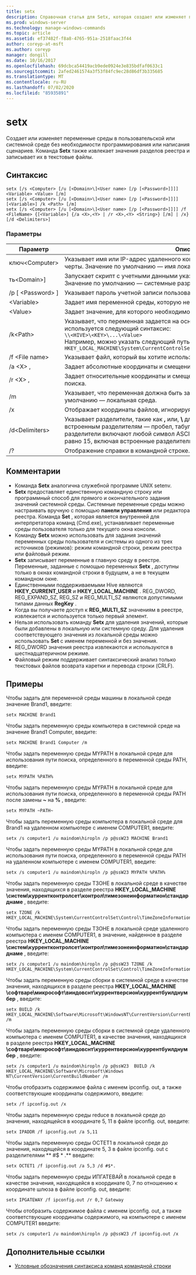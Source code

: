 ```yaml
---
title: setx
description: Справочная статья для Setx, которая создает или изменяет переменные среды в пользовательской или системной среде без необходимости программирования или написания сценариев.
ms.prod: windows-server
ms.technology: manage-windows-commands
ms.topic: article
ms.assetid: ef37482f-f8a8-4765-951a-2518faac3f44
author: coreyp-at-msft
ms.author: coreyp
manager: dongill
ms.date: 10/16/2017
ms.openlocfilehash: 69dcbca54419acb9ede0924e3e835bdfaf0633c1
ms.sourcegitcommit: 2afed2461574a3f53f84fc9ec28d86df3b335685
ms.translationtype: MT
ms.contentlocale: ru-RU
ms.lasthandoff: 07/02/2020
ms.locfileid: "85935891"
---
```

# <a name="setx"></a>setx

Создает или изменяет переменные среды в пользовательской или системной среде без необходимости программирования или написания сценариев. Команда **Setx** также извлекает значения разделов реестра и записывает их в текстовые файлы.



## <a name="syntax"></a>Синтаксис

```
setx [/s <Computer> [/u [<Domain>\]<User name> [/p [<Password>]]]] <Variable> <Value> [/m]
setx [/s <Computer> [/u [<Domain>\]<User name> [/p [<Password>]]]] [<Variable>] /k <Path> [/m]
setx [/s <Computer> [/u [<Domain>\]<User name> [/p [<Password>]]]] /f <FileName> {[<Variable>] {/a <X>,<Y> | /r <X>,<Y> <String>} [/m] | /x} [/d <Delimiters>]
```

### <a name="parameters"></a>Параметры

|         Параметр          |                                                                                                                                              Описание                                                                                                                                              |
|----------------------------|-------------------------------------------------------------------------------------------------------------------------------------------------------------------------------------------------------------------------------------------------------------------------------------------------------|
|       ключ\<Computer>       |                                                                                  Указывает имя или IP-адрес удаленного компьютера. Не используйте обратные косые черты. Значение по умолчанию — имя локального компьютера.                                                                                  |
| ть\<Domain>\]<User name> |                                                                                           Запускает скрипт с учетными данными указанной учетной записи пользователя. Значение по умолчанию — системные разрешения.                                                                                            |
|      /p [ \<Password> ]      |                                                                                                         Указывает пароль учетной записи пользователя, указанной в параметре **/u** .                                                                                                         |
|        \<Variable>         |                                                                                                                 Задает имя переменной среды, которую необходимо задать.                                                                                                                  |
|          \<Value>          |                                                                                                                Задает значение, для которого необходимо задать переменную среды.                                                                                                                 |
|         /k\<Path>         | Указывает, что переменная задается на основе сведений из раздела реестра. В p*ь* используется следующий синтаксис:</br>`\\<HIVE>\<KEY>\...\<Value>`</br>Например, можно указать следующий путь:</br>`HKEY_LOCAL_MACHINE\System\CurrentControlSet\Control\TimeZoneInformation\StandardName` |
|      /f \<File name>       |                                                                                                                               Указывает файл, который вы хотите использовать.                                                                                                                                |
|        /a \<X> ,<Y>         |                                                                                                                    Задает абсолютные координаты и смещение в качестве параметров поиска.                                                                                                                    |
|   /r \<X> , <Y><String>   |                                                                                                            Задает относительные координаты и смещение от **строки** в качестве параметров поиска.                                                                                                            |
|             /m             |                                                                                                Указывает, что переменная должна быть задана в системной среде. Значение по умолчанию — локальная среда.                                                                                                 |
|             /x             |                                                                                                       Отображает координаты файлов, игнорируя параметры командной строки **/a**, **/r**и **/d** .                                                                                                        |
|      /d\<Delimiters>      |                    Указывает разделители, такие как **,** или, **\\** для использования в дополнение к четырем встроенным разделителям — пробел, табуляция, ввод и перевод строки. Допустимые разделители включают любой символ ASCII. Максимальное число разделителей равно 15, включая встроенные разделители.                    |
|             /?             |                                                                                                                                 Отображение справки в командной строке.                                                                                                                                  |

## <a name="remarks"></a>Комментарии

-   Команда **Setx** аналогична служебной программе UNIX setenv.
-   **Setx** предоставляет единственную командную строку или программный способ для прямого и окончательного задания значений системной среды. Системные переменные среды можно настраивать вручную с помощью **панели управления** или редактора реестра. Команда **Set** , которая является внутренней для интерпретатора команд (Cmd.exe), устанавливает переменные среды пользователя только для текущего окна консоли.
-   Команду **Setx** можно использовать для задания значений переменных среды пользователя и системы из одного из трех источников (режимов): режим командной строки, режим реестра или файловый режим.
-   **Setx** записывает переменные в главную среду в реестре. Переменные, заданные с помощью переменных **Setx** , доступны только в окнах командной строки в будущем, а не в текущем командном окне.
-   Единственными поддерживаемыми Hive являются **HKEY_CURRENT_USER** и **HKEY_LOCAL_MACHINE** . REG_DWORD, REG_EXPAND_SZ, REG_SZ и REG_MULTI_SZ являются допустимыми типами данных **RegKey** .
-   Когда вы получаете доступ к **REG_MULTI_SZ** значениям в реестре, извлекается и используется только первый элемент.
-   Нельзя использовать команду **Setx** для удаления значений, которые были добавлены в локальную или системную среду. Для удаления соответствующего значения из локальной среды можно использовать **Set** с именем переменной и без значения.
-   REG_DWORD значения реестра извлекаются и используются в шестнадцатеричном режиме.
-   Файловый режим поддерживает синтаксический анализ только текстовых файлов возврата каретки и перевода строки (CRLF).

## <a name="examples"></a>Примеры

Чтобы задать для переменной среды машины в локальной среде значение Brand1, введите:
```
setx MACHINE Brand1
```
Чтобы задать переменную среды компьютера в системной среде на значение Brand1 Computer, введите:
```
setx MACHINE Brand1 Computer /m
```
Чтобы задать переменную среды MYPATH в локальной среде для использования пути поиска, определенного в переменной среды PATH, введите:
```
setx MYPATH %PATH%
```
Чтобы задать переменную среды MYPATH в локальной среде для использования пути поиска, определенного в переменной среды PATH после замены **~** на **%** , введите:
```
setx MYPATH ~PATH~
```
Чтобы задать переменную среды компьютера в локальной среде для Brand1 на удаленном компьютере с именем COMPUTER1, введите:
```
setx /s computer1 /u maindom\hiropln /p p@ssW23 MACHINE Brand1
```
Чтобы задать переменную среды MYPATH в локальной среде для использования пути поиска, определенного в переменной среды PATH на удаленном компьютере с именем COMPUTER1, введите:
```
setx /s computer1 /u maindom\hiropln /p p@ssW23 MYPATH %PATH%
```
Чтобы задать переменную среды ТЗОНЕ в локальной среде в качестве значения, находящихся в разделе реестра **HKEY_LOCAL_MACHINE \систем\куррентконтролсет\контрол\тимезонеинформатион\стандарднаме** , введите:
```
setx TZONE /k HKEY_LOCAL_MACHINE\System\CurrentControlSet\Control\TimeZoneInformation\StandardName
```
Чтобы задать переменную среды ТЗОНЕ в локальной среде удаленного компьютера с именем COMPUTER1, в значение, найденное в разделе реестра **HKEY_LOCAL_MACHINE \систем\куррентконтролсет\контрол\тимезонеинформатион\стандарднаме** , введите:
```
setx /s computer1 /u maindom\hiropln /p p@ssW23 TZONE /k HKEY_LOCAL_MACHINE\System\CurrentControlSet\Control\TimeZoneInformation\StandardName
```
Чтобы задать переменную среды сборки в системной среде в качестве значения, находящихся в разделе реестра **HKEY_LOCAL_MACHINE \софтваре\микрософт\виндовснт\куррентверсион\куррентбуилднумбер** , введите:
```
setx BUILD /k HKEY_LOCAL_MACHINE\Software\Microsoft\WindowsNT\CurrentVersion\CurrentBuildNumber /m
```
Чтобы задать переменную среды сборки в системной среде удаленного компьютера с именем COMPUTER1, в качестве значения, находящихся в разделе реестра **HKEY_LOCAL_MACHINE \софтваре\микрософт\виндовснт\куррентверсион\куррентбуилднумбер** , введите:
```
setx /s computer1 /u maindom\hiropln /p p@ssW23  BUILD /k HKEY_LOCAL_MACHINE\Software\Microsoft\Windows NT\CurrentVersion\CurrentBuildNumber /m
```
Чтобы отобразить содержимое файла с именем ipconfig. out, а также соответствующие координаты содержимого, введите:
```
setx /f ipconfig.out /x
```
Чтобы задать переменную среды reduce в локальной среде до значения, находящейся в координате 5, 11 в файле ipconfig. out, введите:
```
setx IPADDR /f ipconfig.out /a 5,11
```
Чтобы задать переменную среды OCTET1 в локальной среде до значения, находящейся в координате 5, 3 в файле ipconfig. out с разделителями ** #$ \* .** введите:
```
setx OCTET1 /f ipconfig.out /a 5,3 /d #$*.
```
Чтобы задать переменную среды ИПГАТЕВАЙ в локальной среде в качестве значения, находящейся в координате 0, 7 по отношению к координате шлюза в файле ipconfig. out, введите:
```
setx IPGATEWAY /f ipconfig.out /r 0,7 Gateway
```
Чтобы отобразить содержимое файла с именем ipconfig. out, а также соответствующие координаты содержимого, на компьютере с именем COMPUTER1 введите:
```
setx /s computer1 /u maindom\hiropln /p p@ssW23 /f ipconfig.out /x
```

## <a name="additional-references"></a>Дополнительные ссылки

- [Условные обозначения синтаксиса команд командной строки](command-line-syntax-key.md)